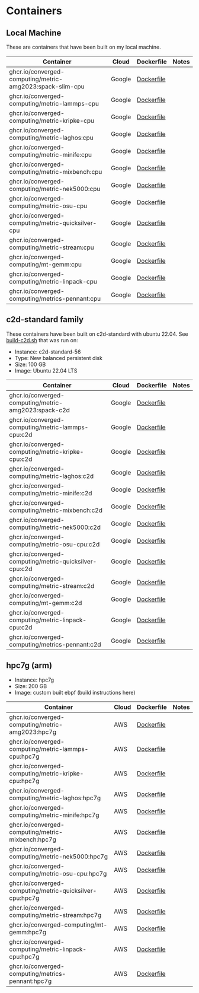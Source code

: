 # Containers

## Local Machine

These are containers that have been built on my local machine.

| Container                                                      | Cloud      | Dockerfile                          | Notes             |
|----------------------------------------------------------------|-----------|------------------------------------|--------------------|
| ghcr.io/converged-computing/metric-amg2023:spack-slim-cpu | Google |[Dockerfile](amg2023) |  |
| ghcr.io/converged-computing/metric-lammps-cpu             | Google |[Dockerfile](lammps) | |
| ghcr.io/converged-computing/metric-kripke-cpu             | Google |[Dockerfile](kripke)  | |
| ghcr.io/converged-computing/metric-laghos:cpu             | Google |[Dockerfile](laghos)  | |
| ghcr.io/converged-computing/metric-minife:cpu             | Google |[Dockerfile](minife)  | | 
| ghcr.io/converged-computing/metric-mixbench:cpu           | Google |[Dockerfile](mixbench)| |
| ghcr.io/converged-computing/metric-nek5000:cpu            | Google |[Dockerfile](nek5000) | |
| ghcr.io/converged-computing/metric-osu-cpu                | Google |[Dockerfile](osu) | |
| ghcr.io/converged-computing/metric-quicksilver-cpu        | Google |[Dockerfile](quicksilver) | |
| ghcr.io/converged-computing/metric-stream:cpu             | Google |[Dockerfile](stream) | |
| ghcr.io/converged-computing/mt-gemm:cpu                   | Google |[Dockerfile](mt-gemm-base)| |
| ghcr.io/converged-computing/metric-linpack-cpu            | Google |[Dockerfile](linpack) | |  
| ghcr.io/converged-computing/metrics-pennant:cpu           | Google |[Dockerfile](pennant) | |  

## c2d-standard family

These containers have been built on c2d-standard with ubuntu 22.04. See [build-c2d.sh](build-c2d.sh) that was run on:

- Instance: c2d-standard-56
- Type: New balanced persistent disk
- Size: 100 GB
- Image: Ubuntu 22.04 LTS

| Container                                                 | Cloud      | Dockerfile                          | Notes             |
|-----------------------------------------------------------|-----------|------------------------------------|--------------------|
| ghcr.io/converged-computing/metric-amg2023:spack-c2d      | Google |[Dockerfile](amg2023) |  |
| ghcr.io/converged-computing/metric-lammps-cpu:c2d         | Google |[Dockerfile](lammps) | |
| ghcr.io/converged-computing/metric-kripke-cpu:c2d         | Google |[Dockerfile](kripke)  | |
| ghcr.io/converged-computing/metric-laghos:c2d             | Google |[Dockerfile](laghos)  | |
| ghcr.io/converged-computing/metric-minife:c2d             | Google |[Dockerfile](minife)  | | 
| ghcr.io/converged-computing/metric-mixbench:c2d           | Google |[Dockerfile](mixbench)| |
| ghcr.io/converged-computing/metric-nek5000:c2d            | Google |[Dockerfile](nek5000) | |
| ghcr.io/converged-computing/metric-osu-cpu:c2d            | Google |[Dockerfile](osu) | |
| ghcr.io/converged-computing/metric-quicksilver-cpu:c2d    | Google |[Dockerfile](quicksilver) | |
| ghcr.io/converged-computing/metric-stream:c2d             | Google |[Dockerfile](stream) | |
| ghcr.io/converged-computing/mt-gemm:c2d                   | Google |[Dockerfile](mt-gemm-base)| |
| ghcr.io/converged-computing/metric-linpack-cpu:c2d        | Google |[Dockerfile](linpack) | |  
| ghcr.io/converged-computing/metrics-pennant:c2d           | Google |[Dockerfile](pennant) | |  


## hpc7g (arm)


- Instance: hpc7g
- Size: 200 GB
- Image: custom built ebpf (build instructions here)

| Container                                                 | Cloud      | Dockerfile                          | Notes             |
|-----------------------------------------------------------|-----------|------------------------------------|--------------------|
| ghcr.io/converged-computing/metric-amg2023:hpc7g            | AWS |[Dockerfile](amg2023/Dockerfile.arm) |  |
| ghcr.io/converged-computing/metric-lammps-cpu:hpc7g         | AWS |[Dockerfile](lammps/Dockerfile.arm) | |
| ghcr.io/converged-computing/metric-kripke-cpu:hpc7g         | AWS |[Dockerfile](kripke/Dockerfile.arm)  | |
| ghcr.io/converged-computing/metric-laghos:hpc7g             | AWS |[Dockerfile](laghos/Dockerfile.arm)  | |
| ghcr.io/converged-computing/metric-minife:hpc7g             | AWS |[Dockerfile](minife/Dockerfile.arm)  | | 
| ghcr.io/converged-computing/metric-mixbench:hpc7g           | AWS |[Dockerfile](mixbench/Dockerfile.arm)| |
| ghcr.io/converged-computing/metric-nek5000:hpc7g            | AWS |[Dockerfile](nek5000/Dockerfile.arm) | |
| ghcr.io/converged-computing/metric-osu-cpu:hpc7g            | AWS |[Dockerfile](osu/Dockerfile.arm) | |
| ghcr.io/converged-computing/metric-quicksilver-cpu:hpc7g    | AWS |[Dockerfile](quicksilver/Dockerfile.arm) | |
| ghcr.io/converged-computing/metric-stream:hpc7g             | AWS |[Dockerfile](stream/Dockerfile.arm) | |
| ghcr.io/converged-computing/mt-gemm:hpc7g                   | AWS |[Dockerfile](mt-gemm-base/Dockerfile.arm)| |
| ghcr.io/converged-computing/metric-linpack-cpu:hpc7g        | AWS |[Dockerfile](linpack/Dockerfile.arm) | |  
| ghcr.io/converged-computing/metrics-pennant:hpc7g           | AWS |[Dockerfile](pennant/Dockerfile.arm) | |  




